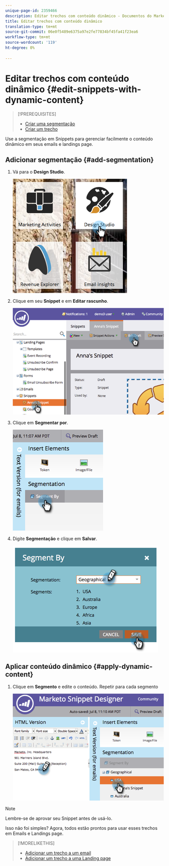 ```yaml
---
unique-page-id: 2359466
description: Editar trechos com conteúdo dinâmico - Documentos do Marketing - Documentação do produto
title: Editar trechos com conteúdo dinâmico
translation-type: tm+mt
source-git-commit: 06e0f5489e6375a97e2fe77834bf45fa41f23ea6
workflow-type: tm+mt
source-wordcount: '119'
ht-degree: 0%

---
```



# Editar trechos com conteúdo dinâmico {#edit-snippets-with-dynamic-content}

>[!PREREQUISITES]
>
>* [Criar uma segmentação](/help/marketo/product-docs/personalization/segmentation-and-snippets/segmentation/create-a-segmentation.md)
>* [Criar um trecho](/help/marketo/product-docs/personalization/segmentation-and-snippets/snippets/create-a-snippet.md)


Use a segmentação em Snippets para gerenciar facilmente o conteúdo dinâmico em seus emails e landings page.

## Adicionar segmentação {#add-segmentation}

1. Vá para o **Design Studio**.

   ![](assets/designstudio-1.png)

1. Clique em seu **Snippet** e em **Editar rascunho**.

   ![](assets/image2014-9-16-8-3a59-3a14.png)

1. Clique em **Segmentar por**.

   ![](assets/image2014-9-16-8-3a59-3a27.png)

1. Digite **Segmentação** e clique em **Salvar**.

   ![](assets/image2014-9-16-8-3a59-3a42.png)

## Aplicar conteúdo dinâmico {#apply-dynamic-content}

1. Clique em **Segmento** e edite o conteúdo. Repetir para cada segmento

   ![](assets/image2014-9-16-8-3a59-3a59.png)

>[!NOTE]
>
>Lembre-se de aprovar seu Snippet antes de usá-lo.

Isso não foi simples? Agora, todos estão prontos para usar esses trechos em Emails e Landings page.

>[!MORELIKETHIS]
>
>* [Adicionar um trecho a um email](/help/marketo/product-docs/email-marketing/general/functions-in-the-editor/add-a-snippet-to-an-email.md)
>* [Adicionar um trecho a uma Landing page](/help/marketo/product-docs/demand-generation/landing-pages/personalizing-landing-pages/add-a-snippet-to-a-landing-page.md)

